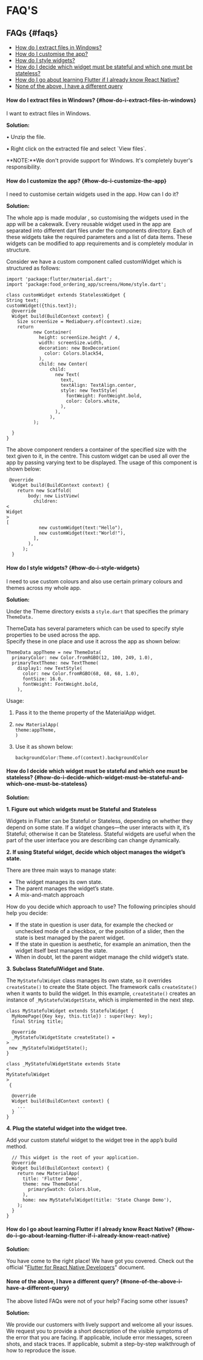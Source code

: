 # FAQ'S

## FAQs {#faqs}

* [How do I extract files in Windows?](https://samaritan1011001.gitbooks.io/flutter-swiggy-app/content/faqs.html#extract)
* [How do I customise the app?](https://samaritan1011001.gitbooks.io/flutter-swiggy-app/content/faqs.html#customise)
* [How do I style widgets?](https://samaritan1011001.gitbooks.io/flutter-swiggy-app/content/faqs.html#style)
* [How do I decide which widget must be stateful and which one must be stateless?](https://samaritan1011001.gitbooks.io/flutter-swiggy-app/content/faqs.html#state)
* [How do I go about learning Flutter if I already know React Native?](https://samaritan1011001.gitbooks.io/flutter-swiggy-app/content/faqs.html#flutter-for-rn)
* [None of the above, I have a different query](https://samaritan1011001.gitbooks.io/flutter-swiggy-app/content/faqs.html#none)

#### How do I extract files in Windows? {#how-do-i-extract-files-in-windows}

I want to extract files in Windows.

**Solution:**

• Unzip the file.

• Right click on the extracted file and select \`View files\`.

**NOTE:**We don't provide support for Windows. It's completely buyer's responsibility.

#### How do I customize the app? {#how-do-i-customize-the-app}

I need to customise certain widgets used in the app. How can I do it?

**Solution:**

The whole app is made modular , so customising the widgets used in the app will be a cakewalk. Every reusable widget used in the app are separated into different dart files under the components directory. Each of these widgets take the required parameters and a list of data items. These widgets can be modified to app requirements and is completely modular in structure.

Consider we have a custom component called customWidget which is structured as follows:

```text
import 'package:flutter/material.dart';
import 'package:food_ordering_app/screens/Home/style.dart';

class customWidget extends StatelessWidget {
String text;
customWidget({this.text});
  @override
  Widget build(BuildContext context) {
    Size screenSize = MediaQuery.of(context).size;
    return 
          new Container(
            height: screenSize.height / 4,
            width: screenSize.width,
            decoration: new BoxDecoration(
              color: Colors.black54,
            ),
            child: new Center(
                child:
                  new Text(
                    text,
                    textAlign: TextAlign.center,
                    style: new TextStyle(
                      fontWeight: FontWeight.bold,
                      color: Colors.white,
                    ),
                  ),
                ),
          );

  }
}
```

The above component renders a container of the specified size with the text given to it, in the centre. This custom widget can be used all over the app by passing varying text to be displayed. The usage of this component is shown below:

```text
 @override
  Widget build(BuildContext context) {
    return new Scaffold(
        body: new ListView(
          children: 
<
Widget
>
[
            new customWidget(text:"Hello"),
            new customWidget(text:"World!"),
          ],
        ),
      );
  }
```

#### How do I style widgets? {#how-do-i-style-widgets}

I need to use custom colours and also use certain primary colours and themes across my whole app.

**Solution:**

Under the Theme directory exists a `style.dart` that specifies the primary `ThemeData.`

ThemeData has several parameters which can be used to specify style properties to be used across the app.  
Specify these in one place and use it across the app as shown below:

```text
ThemeData appTheme = new ThemeData(
  primaryColor: new Color.fromRGBO(12, 100, 249, 1.0),
  primaryTextTheme: new TextTheme(
    display1: new TextStyle(
      color: new Color.fromRGBO(68, 68, 68, 1.0),
      fontSize: 16.0,
      fontWeight: FontWeight.bold,
    ),
```

Usage:

1. Pass it to the theme property of the MaterialApp widget.
2. ```text
   new MaterialApp(
   theme:appTheme,
   )
   ```
3. Use it as shown below:

   ```text
   backgroundColor:Theme.of(context).backgroundColor
   ```

#### How do I decide which widget must be stateful and which one must be stateless? {#how-do-i-decide-which-widget-must-be-stateful-and-which-one-must-be-stateless}

**Solution:**

**1. Figure out which widgets must be Stateful and Stateless**

Widgets in Flutter can be Stateful or Stateless, depending on whether they depend on some state. If a widget changes—the user interacts with it, it’s Stateful; otherwise it can be Stateless. Stateful widgets are useful when the part of the user interface you are describing can change dynamically.

**2. If using Stateful widget, decide which object manages the widget’s state.**

There are three main ways to manage state:

* The widget manages its own state.
* The parent manages the widget’s state.
* A mix-and-match approach

How do you decide which approach to use? The following principles should help you decide:

* If the state in question is user data, for example the checked or unchecked mode of a checkbox, or the position of a slider, then the state is best managed by the parent widget.
* If the state in question is aesthetic, for example an animation, then the widget itself best manages the state.
* When in doubt, let the parent widget manage the child widget’s state.

**3. Subclass StatefulWidget and State.**

The `MyStatefulWidget` class manages its own state, so it overrides `createState()` to create the State object. The framework calls `createState()` when it wants to build the widget. In this example, `createState()` creates an instance of `_MyStatefulWidgetState`, which is implemented in the next step.

```text
class MyStatefulWidget extends StatefulWidget {
  MyHomePage({Key key, this.title}) : super(key: key);
  final String title;

  @override
  _MyStatefulWidgetState createState() =
>
 new _MyStatefulWidgetState();
}

class _MyStatefulWidgetState extends State
<
MyStatefulWidget
>
 {

  @override
  Widget build(BuildContext context) {
    ...
  }
}
```

**4. Plug the stateful widget into the widget tree.**

Add your custom stateful widget to the widget tree in the app’s build method.

```text
  // This widget is the root of your application.
  @override
  Widget build(BuildContext context) {
    return new MaterialApp(
      title: 'Flutter Demo',
      theme: new ThemeData(
        primarySwatch: Colors.blue,
      ),
      home: new MyStatefulWidget(title: 'State Change Demo'),
    );
  }
}
```

#### How do I go about learning Flutter if I already know React Native? {#how-do-i-go-about-learning-flutter-if-i-already-know-react-native}

**Solution:**

You have come to the right place! We have got you covered. Check out the official "[Flutter for React Native Developers](https://flutter.io/flutter-for-react-native/)" document.

#### None of the above, I have a different query? {#none-of-the-above-i-have-a-different-query}

The above listed FAQs were not of your help? Facing some other issues?

**Solution:**

We provide our customers with lively support and welcome all your issues. We request you to provide a short description of the visible symptoms of the error that you are facing. If applicable, include error messages, screen shots, and stack traces. If applicable, submit a step-by-step walkthrough of how to reproduce the issue.

